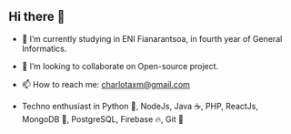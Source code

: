 ## Hi there 👋
- 🌱 I’m currently studying in ENI Fianarantsoa, in fourth year of General Informatics.
- 👯 I’m looking to collaborate on Open-source project.
- 📫 How to reach me:
  charlotaxm@gmail.com

- Techno enthusiast in Python 🐍, NodeJs, Java ☕️, PHP, ReactJs, MongoDB 🍃, PostgreSQL, Firebase 🔥, Git 🐙
<!--
**axm-lot/axm-lot** is a ✨ _special_ ✨ repository because its `README.md` (this file) appears on your GitHub profile.

Here are some ideas to get you started:

- 🔭 I’m currently working on ...
-  ...
- 🤔 I’m looking for help with ...
- 💬 Ask me about ...
 ...
- 😄 Pronouns: ...
- ⚡ Fun fact: ...
-->
